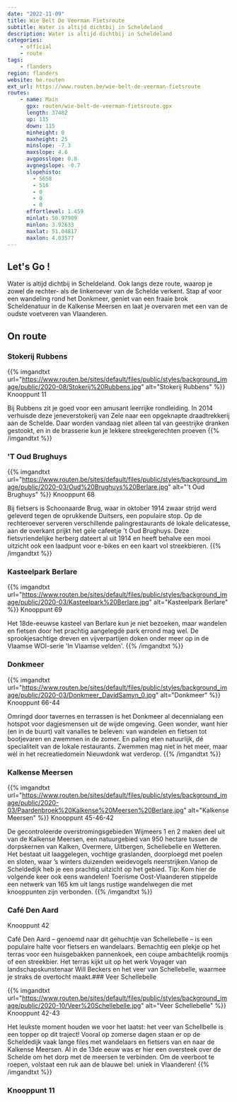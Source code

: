 ```yaml
---
date: "2022-11-09"
title: Wie Belt De Veerman Fietsroute
subtitle: Water is altijd dichtbij in Scheldeland
description: Water is altijd dichtbij in Scheldeland
categories:
    - official
    - route
tags:
    - flanders
region: flanders
website: be.routen
ext_url: https://www.routen.be/wie-belt-de-veerman-fietsroute
routes:
    - name: Main
      gpx: routen/wie-belt-de-veerman-fietsroute.gpx
      length: 37482
      up: 115
      down: 115
      minheight: 0
      maxheight: 25
      minslope: -7.3
      maxslope: 4.6
      avgposslope: 0.8
      avgnegslope: -0.7
      slopehisto:
        - 5658
        - 516
        - 0
        - 0
        - 0
      effortlevel: 1.459
      minlat: 50.97909
      minlon: 3.92633
      maxlat: 51.04817
      maxlon: 4.03577
---
```


## Let's Go ! 

Water is altijd dichtbij in Scheldeland. Ook langs deze route, waarop je zowel de rechter- als de linkeroever van de Schelde verkent. Stap af voor een wandeling rond het Donkmeer, geniet van een fraaie brok Scheldenatuur in de Kalkense Meersen en laat je overvaren met een van de oudste voetveren van Vlaanderen.

## On route

### Stokerij Rubbens

{{% imgandtxt url="https://www.routen.be/sites/default/files/public/styles/background_image/public/2020-08/Stokerij%20Rubbens.jpg" alt="Stokerij Rubbens" %}}
Knooppunt 11

Bij Rubbens zit je goed voor een amusant leerrijke rondleiding. In 2014 verhuisde deze jeneverstokerij van Zele naar een opgeknapte draadtrekkerij aan de Schelde. Daar worden vandaag niet alleen tal van geestrijke dranken gestookt, en in de brasserie kun je lekkere streekgerechten proeven
{{% /imgandtxt %}}

### 'T Oud Brughuys

{{% imgandtxt url="https://www.routen.be/sites/default/files/public/styles/background_image/public/2020-03/Oud%20Brughuys%20Berlare.jpg" alt="'t Oud Brughuys" %}}
Knooppunt 68

Bij fietsers is Schoonaarde Brug, waar in oktober 1914 zwaar strijd werd geleverd tegen de oprukkende Duitsers, een populaire stop. Op de rechteroever serveren verschillende palingrestaurants dé lokale delicatesse, aan de overkant prijkt het gele cafeetje 't Oud Brughuys. Deze fietsvriendelijke herberg dateert al uit 1914 en heeft behalve een mooi uitzicht ook een laadpunt voor e-bikes en een kaart vol streekbieren.
{{% /imgandtxt %}}

### Kasteelpark Berlare

{{% imgandtxt url="https://www.routen.be/sites/default/files/public/styles/background_image/public/2020-03/Kasteelpark%20Berlare.jpg" alt="Kasteelpark Berlare" %}}
Knooppunt 69

Het 18de-eeuwse kasteel van Berlare kun je niet bezoeken, maar wandelen en fietsen door het prachtig aangelegde park errond mag wel. De sprookjesachtige dreven en vijverpartijen doken onder meer op in de Vlaamse WOI-serie 'In Vlaamse velden'.
{{% /imgandtxt %}}

### Donkmeer

{{% imgandtxt url="https://www.routen.be/sites/default/files/public/styles/background_image/public/2020-03/Donkmeer_DavidSamyn_0.jpg" alt="Donkmeer" %}}
Knooppunt 66-44

Omringd door tavernes en terrassen is het Donkmeer al decennialang een hotspot voor dagjesmensen uit de wijde omgeving. Geen wonder, want hier (en in de buurt) valt vanalles te beleven: van wandelen en fietsen tot bootjevaren en zwemmen in de zomer. En paling eten natuurlijk, dé specialiteit van de lokale restaurants. Zwemmen mag niet in het meer, maar wél in het recreatiedomein Nieuwdonk wat verderop.
{{% /imgandtxt %}}

### Kalkense Meersen

{{% imgandtxt url="https://www.routen.be/sites/default/files/public/styles/background_image/public/2020-03/Paardenbroek%20Kalkense%20Meersen%20Berlare.jpg" alt="Kalkense Meersen" %}}
Knooppunt 45-46-42

De gecontroleerde overstromingsgebieden Wijmeers 1 en 2 maken deel uit van de Kalkense Meersen, een natuurgebied van 950 hectare tussen de dorpskernen van Kalken, Overmere, Uitbergen, Schellebelle en Wetteren. Het bestaat uit laaggelegen, vochtige graslanden, doorploegd met poelen en sloten, waar ’s winters duizenden weidevogels neerstrijken.Vanop de Scheldedijk heb je een prachtig uitzicht op het gebied. Tip: Kom hier de volgende keer ook eens wandelen! Toerisme Oost-Vlaanderen stippelde een netwerk van 165 km uit langs rustige wandelwegen die met knooppunten zijn verbonden.
{{% /imgandtxt %}}

### Café Den Aard

Knooppunt 42

Café Den Aard – genoemd naar dit gehuchtje van Schellebelle – is een populaire halte voor fietsers en wandelaars. Bemachtig een plekje op het terras voor een huisgebakken pannenkoek, een coupe ambachtelijk roomijs of een streekbier. Het terras kijkt uit op het werk Voyager van landschapskunstenaar Will Beckers en het veer van Schellebelle, waarmee je straks de overtocht maakt.### Veer Schellebelle

{{% imgandtxt url="https://www.routen.be/sites/default/files/public/styles/background_image/public/2020-10/Veer%20Schellebelle.jpg" alt="Veer Schellebelle" %}}
Knooppunt 42-43

Het leukste moment houden we voor het laatst: het veer van Schellbelle is een topper op dit traject! Vooral op zomerse dagen staan er op de Scheldedijk vaak lange files met wandelaars en fietsers van en naar de Kalkense Meersen. Al in de 13de eeuw was er hier een oversteek over de Schelde om het dorp met de meersen te verbinden. Om de veerboot te roepen, volstaat een ruk aan de blauwe bel: uniek in Vlaanderen!
{{% /imgandtxt %}}

### Knooppunt 11


